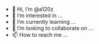- 👋 Hi, I’m @a120z
- 👀 I’m interested in ...
- 🌱 I’m currently learning ...
- 💞️ I’m looking to collaborate on ...
- 📫 How to reach me ...

<!---
a120z/a120z is a ✨ special ✨ repository because its `README.md` (this file) appears on your GitHub profile.
You can click the Preview link to take a look at your changes.
--->
